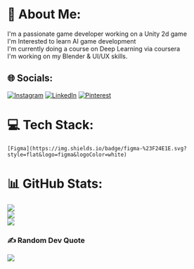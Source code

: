 # 👻 About Me:
I'm a passionate game developer working on a Unity 2d game<br>I'm Interested to learn AI game development<br>I'm currently doing a course on Deep Learning via coursera<br>I'm working on my Blender & UI/UX skills.<br>


## 🌐 Socials:
[![Instagram](https://img.shields.io/badge/Instagram-%23E4405F.svg?logo=Instagram&logoColor=white)](https://instagram.com/sanjj1628) [![LinkedIn](https://img.shields.io/badge/LinkedIn-%230077B5.svg?logo=linkedin&logoColor=white)](https://linkedin.com/in/sanj16) [![Pinterest](https://img.shields.io/badge/Pinterest-%23E60023.svg?logo=Pinterest&logoColor=white)](https://pinterest.com/idontknowwhattochooselmao) 

# 💻 Tech Stack:
	[Figma](https://img.shields.io/badge/figma-%23F24E1E.svg?style=flat&logo=figma&logoColor=white)
# 📊 GitHub Stats:
![](https://github-readme-stats.vercel.app/api?username=sanj16&theme=dark&hide_border=false&include_all_commits=false&count_private=false)<br/>
![](https://github-readme-streak-stats.herokuapp.com/?user=sanj16&theme=dark&hide_border=false)<br/>
![](https://github-readme-stats.vercel.app/api/top-langs/?username=sanj16&theme=dark&hide_border=false&include_all_commits=false&count_private=false&layout=compact)

### ✍️ Random Dev Quote
![](https://quotes-github-readme.vercel.app/api?type=horizontal&theme=radical)

<!-- Proudly created with GPRM ( https://gprm.itsvg.in ) -->
